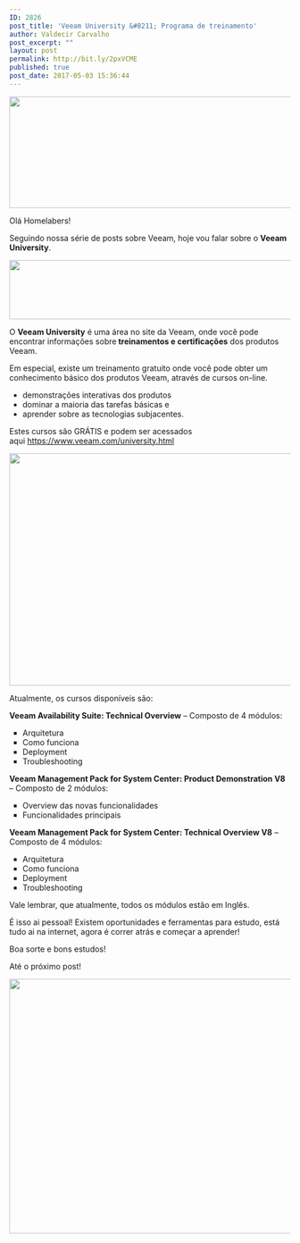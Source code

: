```yaml
---
ID: 2826
post_title: 'Veeam University &#8211; Programa de treinamento'
author: Valdecir Carvalho
post_excerpt: ""
layout: post
permalink: http://bit.ly/2pxVCME
published: true
post_date: 2017-05-03 15:36:44
---
```

<img class="aligncenter size-full wp-image-2817" src="http://homelaber.com.br/site/wp-content/uploads/2017/04/banner-homelaber-veeamon.jpg" alt="" width="800" height="200" />

Olá Homelabers!

Seguindo nossa série de posts sobre Veeam, hoje vou falar sobre o <strong>Veeam University</strong>.

<img class="size-full wp-image-2828 aligncenter" src="http://homelaber.com.br/site/wp-content/uploads/2017/05/homelaber-veeam-univerity-00.png" alt="" width="800" height="106" />

O <strong>Veeam University</strong> é uma área no site da Veeam, onde você pode encontrar informações sobre<strong> treinamentos e certificações</strong> dos produtos Veeam.

Em especial, existe um treinamento gratuito onde você pode obter um conhecimento básico dos produtos Veeam, através de cursos on-line.

<ul>
    <li>demonstrações interativas dos produtos</li>
    <li>dominar a maioria das tarefas básicas e</li>
    <li>aprender sobre as tecnologias subjacentes.</li>
</ul>

Estes cursos são GRÁTIS e podem ser acessados aqui <a href="https://www.veeam.com/university.html" target="_blank" rel="noopener noreferrer">https://www.veeam.com/university.html</a>

<img class="aligncenter wp-image-2829" src="http://homelaber.com.br/site/wp-content/uploads/2017/05/homelaber-veeam-univerity-01.png" alt="" width="800" height="416" />

Atualmente, os cursos disponíveis são:

<strong>Veeam Availability Suite: Technical Overview</strong> – Composto de 4 módulos:

<ul style="list-style-type: square;">
    <li>Arquitetura</li>
    <li>Como funciona</li>
    <li>Deployment</li>
    <li>Troubleshooting</li>
</ul>

<strong>Veeam Management Pack for System Center: Product Demonstration V8</strong>  – Composto de 2 módulos:

<ul style="list-style-type: square;">
    <li>Overview das novas funcionalidades</li>
    <li>Funcionalidades principais</li>
</ul>

<strong>Veeam Management Pack for System Center: Technical Overview V8</strong> – Composto de 4 módulos:

<ul style="list-style-type: square;">
    <li>Arquitetura</li>
    <li>Como funciona</li>
    <li>Deployment</li>
    <li>Troubleshooting</li>
</ul>

Vale lembrar, que atualmente, todos os módulos estão em Inglês.

É isso ai pessoal! Existem oportunidades e ferramentas para estudo, está tudo ai na internet, agora é correr atrás e começar a aprender!

Boa sorte e bons estudos!

Até o próximo post!

<img class="aligncenter size-full wp-image-2830" src="http://homelaber.com.br/site/wp-content/uploads/2017/05/dicas-de-estudo.jpg" alt="" width="700" height="456" />